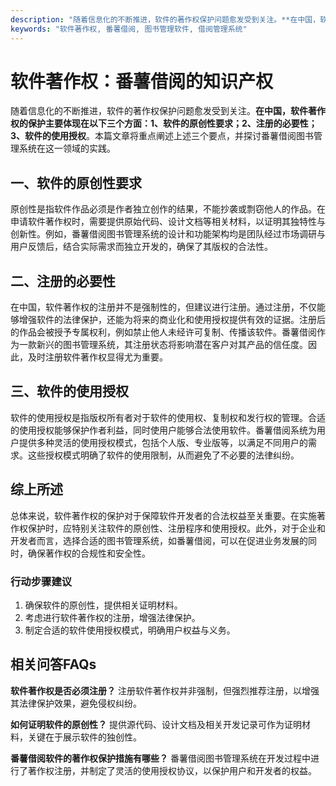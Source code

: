 ```yaml
---
description: "随着信息化的不断推进，软件的著作权保护问题愈发受到关注。**在中国，软件著作权的保护主要体现在以下三个方面：1、软件的原创性要求；2、注册的必要性；3、软件的使用授权**。本篇文章将重点阐述上述三个要点，并探讨番薯借阅图书管理系统在这一领域的实践。"
keywords: "软件著作权, 番薯借阅, 图书管理软件, 借阅管理系统"
---
```

# 软件著作权：番薯借阅的知识产权

随着信息化的不断推进，软件的著作权保护问题愈发受到关注。**在中国，软件著作权的保护主要体现在以下三个方面：1、软件的原创性要求；2、注册的必要性；3、软件的使用授权**。本篇文章将重点阐述上述三个要点，并探讨番薯借阅图书管理系统在这一领域的实践。

## 一、软件的原创性要求

原创性是指软件作品必须是作者独立创作的结果，不能抄袭或剽窃他人的作品。在申请软件著作权时，需要提供原始代码、设计文档等相关材料，以证明其独特性与创新性。例如，番薯借阅图书管理系统的设计和功能架构均是团队经过市场调研与用户反馈后，结合实际需求而独立开发的，确保了其版权的合法性。

## 二、注册的必要性

在中国，软件著作权的注册并不是强制性的，但建议进行注册。通过注册，不仅能够增强软件的法律保护，还能为将来的商业化和使用授权提供有效的证据。注册后的作品会被授予专属权利，例如禁止他人未经许可复制、传播该软件。番薯借阅作为一款新兴的图书管理系统，其注册状态将影响潜在客户对其产品的信任度。因此，及时注册软件著作权显得尤为重要。

## 三、软件的使用授权

软件的使用授权是指版权所有者对于软件的使用权、复制权和发行权的管理。合适的使用授权能够保护作者利益，同时使用户能够合法使用软件。番薯借阅系统为用户提供多种灵活的使用授权模式，包括个人版、专业版等，以满足不同用户的需求。这些授权模式明确了软件的使用限制，从而避免了不必要的法律纠纷。

## 综上所述

总体来说，软件著作权的保护对于保障软件开发者的合法权益至关重要。在实施著作权保护时，应特别关注软件的原创性、注册程序和使用授权。此外，对于企业和开发者而言，选择合适的图书管理系统，如番薯借阅，可以在促进业务发展的同时，确保著作权的合规性和安全性。

### 行动步骤建议

1. 确保软件的原创性，提供相关证明材料。
2. 考虑进行软件著作权的注册，增强法律保护。
3. 制定合适的软件使用授权模式，明确用户权益与义务。

## 相关问答FAQs

**软件著作权是否必须注册？**
注册软件著作权并非强制，但强烈推荐注册，以增强其法律保护效果，避免侵权纠纷。

**如何证明软件的原创性？**
提供源代码、设计文档及相关开发记录可作为证明材料，关键在于展示软件的独创性。

**番薯借阅软件的著作权保护措施有哪些？**
番薯借阅图书管理系统在开发过程中进行了著作权注册，并制定了灵活的使用授权协议，以保护用户和开发者的权益。
